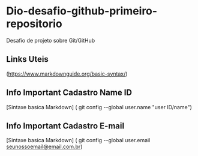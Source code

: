 # Dio-desafio-github-primeiro-repositorio
Desafio de projeto sobre Git/GitHub

## Links Uteis
(https://www.markdownguide.org/basic-syntax/)

## Info Important Cadastro Name ID
[Sintaxe basica Markdown] ( git config --global user.name "user ID/name")

## Info Important Cadastro E-mail
[Sintaxe basica Markdown] ( git config --global user.email seunossoemail@email.com.br)
